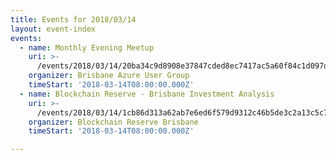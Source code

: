 ```yaml
---
title: Events for 2018/03/14
layout: event-index
events:
  - name: Monthly Evening Meetup
    uri: >-
      /events/2018/03/14/20ba34c9d8908e37847cded8ec7417ac5a60f84c1d097d6e19148bcafc8ac028
    organizer: Brisbane Azure User Group
    timeStart: '2018-03-14T08:00:00.000Z'
  - name: Blockchain Reserve - Brisbane Investment Analysis
    uri: >-
      /events/2018/03/14/1cb86d313a62ab7e6ed6f579d9312c46b5de3c2a13c5c7891eb39c26812018c2
    organizer: Blockchain Reserve Brisbane
    timeStart: '2018-03-14T08:00:00.000Z'

---
```

